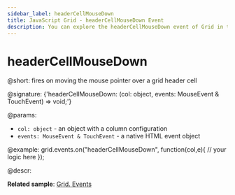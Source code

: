 ```yaml
---
sidebar_label: headerCellMouseDown
title: JavaScript Grid - headerCellMouseDown Event 
description: You can explore the headerCellMouseDown event of Grid in the documentation of the DHTMLX JavaScript UI library. Browse developer guides and API reference, try out code examples and live demos, and download a free 30-day evaluation version of DHTMLX Suite.
---
```


# headerCellMouseDown

@short: fires on moving the mouse pointer over a grid header cell

@signature: {'headerCellMouseDown: (col: object, events: MouseEvent & TouchEvent) => void;'}

@params:
- `col: object` - an object with a column configuration
- `events: MouseEvent & TouchEvent` - a native HTML event object 

@example:
grid.events.on("headerCellMouseDown", function(col,e){
    // your logic here
});

@descr:

**Related sample**: [Grid. Events](https://snippet.dhtmlx.com/9zeyp4ds)
